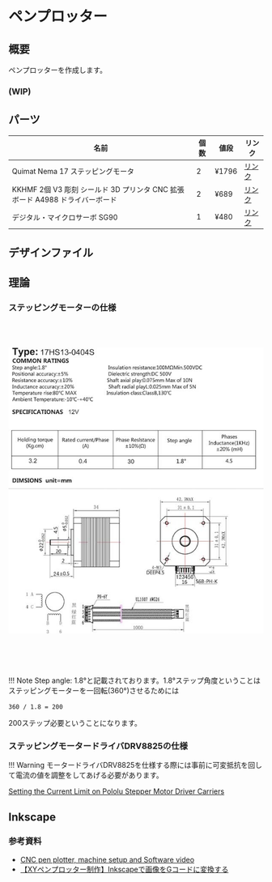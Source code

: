 # ペンプロッター

## 概要

ペンプロッターを作成します。

### (WIP)

## パーツ

|        名前      |   個数     |     値段    |    リンク    |
|------------------------------|------------|------------|-------------|
|Quimat Nema 17 ステッピングモータ|   2   |     ¥1796       |[リンク](https://www.amazon.co.jp/Quimat-17%E3%82%B9%E3%83%86%E3%83%83%E3%83%94%E3%83%B3%E3%82%B0%E3%83%A2%E3%83%BC%E3%82%BF-3D%E3%83%97%E3%83%AA%E3%83%B3%E3%82%BF%E3%83%BC%E7%94%A8-36-8oz-3D%E3%83%97%E3%83%AA%E3%83%B3%E3%82%BF%E3%83%BC/dp/B06XRFGTR4/ref=asc_df_B06XRFGTR4/?tag=jpgo-22&linkCode=df0&hvadid=265845994451&hvpos=&hvnetw=g&hvrand=104924426555351107&hvpone=&hvptwo=&hvqmt=&hvdev=c&hvdvcmdl=&hvlocint=&hvlocphy=1009052&hvtargid=pla-444781979692&th=1)|
|KKHMF 2個 V3 彫刻 シールド 3D プリンタ CNC 拡張ボード A4988 ドライバーボード|   2   |     ¥689      |[リンク](https://www.amazon.co.jp/gp/product/B088FLTQ2K/ref=as_li_tl?ie=UTF8&tag=101010fun-22&camp=247&creative=1211&linkCode=as2&creativeASIN=B088FLTQ2K)|
|デジタル・マイクロサーボ SG90|   1   |     ¥480      |[リンク](https://www.amazon.co.jp/TOWER-PRO-SG90D-%E3%83%87%E3%82%B8%E3%82%BF%E3%83%AB%E3%83%BB%E3%83%9E%E3%82%A4%E3%82%AF%E3%83%AD%E3%82%B5%E3%83%BC%E3%83%9C-SG90/dp/B016FKJJ8M/ref=sr_1_6?keywords=sg90%2Bservo&qid=1656045938&sr=8-6&th=1)|


## デザインファイル

## 理論

### ステッピングモーターの仕様
<br><br><br>
![](../img/stepper/stepper_1.jpg#center)

<br><br><br>

!!! Note
Step angle: 1.8°と記載されております。1.8°ステップ角度ということはステッピングモーターを一回転(360°)させるためには

```
360 / 1.8 = 200  
```

200ステップ必要ということになります。

### ステッピングモータードライバDRV8825の仕様



!!! Warning
モータードライバDRV8825を仕様する際には事前に可変抵抗を回して電流の値を調整をしてあげる必要があります。

[Setting the Current Limit on Pololu Stepper Motor Driver Carriers](https://www.youtube.com/watch?v=89BHS9hfSUk)


## Inkscape

### 参考資料
- [CNC pen plotter, machine setup and Software video](https://www.youtube.com/watch?v=I4omT2L9aI8)
- [【XYペンプロッター制作】Inkscapeで画像をGコードに変換する](https://101010.fun/iot/arduino-cnc-image-to-gcode.html)


